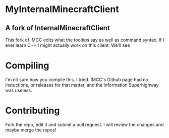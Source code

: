# MyInternalMinecraftClient
## A fork of InternalMinecraftClient
This fork of IMCC edits what the tooltips say as well as command syntax. If I ever learn C++ I might actually work on this client. We'll see

# Compiling
I'm nit sure how you compile this. I tried. IMCC's Github page had no instuctions, or releases for that matter, and the Information Superhighway was useless.
# Contributing
Fork the repo, edit it and submit a pull request. I will review the changes and maybe merge the repos!
